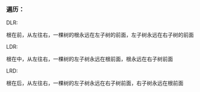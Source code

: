 ### 遍历：

DLR:

根在前，从左往右，一棵树的根永远在左子树的前面，左子树永远在右子树的前面

LDR:

根在中，从左往右，一棵树的左子树永远在根前面，根永远在右子树前面

LRD:

根在后，从左往右，一棵树的左子树永远在右子树前面，右子树永远在根前面